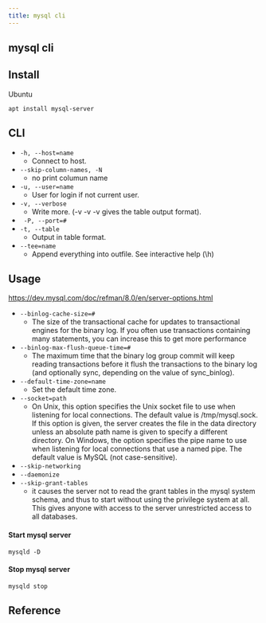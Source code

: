 ```yaml
---
title: mysql cli
---
```


## mysql cli

## Install
Ubuntu

```
apt install mysql-server
```

## CLI

* `-h, --host=name`
    * Connect to host.
* `--skip-column-names, -N`
    * no print columun name
* `-u, --user=name`
    * User for login if not current user.
* `-v, --verbose`
    * Write more. (-v -v -v gives the table output format).
* ` -P, --port=#`
* `-t, --table`
    * Output in table format.
* `--tee=name`
    * Append everything into outfile. See interactive help (\h)


## Usage
https://dev.mysql.com/doc/refman/8.0/en/server-options.html

- `--binlog-cache-size=#`
    - The size of the transactional cache for updates to transactional engines for the binary log. If you often use transactions containing many statements, you can increase this to get more performance
- `--binlog-max-flush-queue-time=#`
    - The maximum time that the binary log group commit will keep reading transactions before it flush the transactions to the binary log (and optionally sync, depending on the value of sync_binlog).
- `--default-time-zone=name`
    - Set the default time zone.
- `--socket=path`
    - On Unix, this option specifies the Unix socket file to use when listening for local connections. The default value is /tmp/mysql.sock. If this option is given, the server creates the file in the data directory unless an absolute path name is given to specify a different directory. On Windows, the option specifies the pipe name to use when listening for local connections that use a named pipe. The default value is MySQL (not case-sensitive).
- `--skip-networking`
- `--daemonize`
- `--skip-grant-tables`
    - it causes the server not to read the grant tables in the mysql system schema, and thus to start without using the privilege system at all. This gives anyone with access to the server unrestricted access to all databases.


#### Start mysql server

```
mysqld -D
```

#### Stop mysql server

```
mysqld stop
```

## Reference

